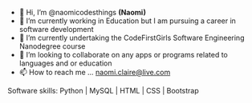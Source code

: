 - 👋 Hi, I’m @naomicodesthings **(Naomi)**
- 👀 I’m currently working in Education but I am pursuing a career in software development
- 🌱 I’m currently undertaking the CodeFirstGirls Software Engineering Nanodegree course
- 💞️ I’m looking to collaborate on any apps or programs related to languages and or education
- 📫 How to reach me ... naomi.claire@live.com 

Software skills:
Python | MySQL | HTML | CSS | Bootstrap

<!---
naomicodesthings/naomicodesthings is a ✨ special ✨ repository because its `README.md` (this file) appears on your GitHub profile.
You can click the Preview link to take a look at your changes.
--->

